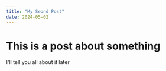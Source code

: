 ```yaml
---
title: "My Seond Post"
date: 2024-05-02
---
```


# This is a post about something
I'll tell you all about it later
